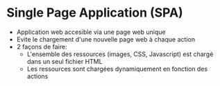 # Single Page Application (SPA)
* Application web accesible via une page web unique 
* Evite le chargement d'une nouvelle page web à chaque action
* 2 façons de faire:
    - L'ensemble des ressources (images, CSS, Javascript) est chargé dans un seul fichier HTML
    - Les ressources sont chargées dynamiquement en fonction des actions
